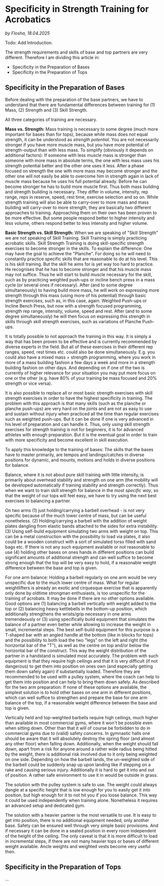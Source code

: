 # Specificity in Strength Training for Acrobatics

*by Flosha, 18.04.2025*


Todo: Add Introduction.

The strength requirements and skills of base and top partners are very different. Therefore I am dividing this article in: 
* Specificity in the Preparation of Bases
* Specificity in the Preparation of Tops


## Specificity in the Preparation of Bases

Before dealing with the preparation of the base partners, we have to understand that there are fundamental differences between training for (1) Mass, (2) Strength and (3) Skill Strength.

All three categories of training are necessary. 

**Mass vs. Strength:** Mass training is necessary to some degree (much more important for bases than for tops), because while mass does *not* equal strength, it can be understood as *strength potential*. You are not necessarily stronger if you have more muscle mass, but you have more potential of strength-output than with less mass. To simplify (obviously it depends on additional factors): If someone with less muscle mass is stronger than someone with more mass in absolute terms, the one with less mass uses his strength potential better and the other one uses it less. 
After a phase focused on strength the one with more mass may become stronger and the other one will not easily be able to overcome him in strength again in lack of muscle mass because he uses his full potential already. Before he can become stronger he has to build more muscle first. Thus both mass building and strength building is necessary. They differ in volume, intensity, rep range, reps in reserve, speed, rest time, exercise selection and so on. While strength training will also be able to carry-over to more mass and mass building will carry-over to more strength, they are basically two different approaches to training. Approaching them on their own has been proven to be more effective. But some people respond better to higher intensity and less volume, others respond better to less intensity and higher volume.

**Basic Strength vs. Skill Strength:** When we are speaking of "Skill Strength" we are not speaking of Skill Training. Skill Training is simply practicing acrobatic skills. Skill Strength Training is doing skill-specific strength exercises to become stronger in the skills. To explain the difference: One may have the goal to achieve the "Planche". For doing so he will need to constantly practice specific skills that are reasonable to do at his level. This is his skill training. But the skill he aims for is yet way too hard to practice. He recognises that he has to become stronger and that his muscle mass may not suffice. Thus he will start to build muscle necessary for the skill, such as by practicing weighted push-ups or incline bench press in a mass cycle (or several ones if necessary). After (and to some degree simultaneously) to having build more mass, he will work on expressing more strength through this mass (using more of his potential) through basic strength exercises, such as, in this case, again: Weighted Push-ups or Incline Bench Press, but now with a strength focused programming, strength rep range, intensity, volume, speed and rest. After (and to some degree simultaneously) he will then focus on expressing this strength in skills through skill strength exercises, such as variations of Planche Push-ups.

It is totally possible to not approach the training in this way. It is simply a way that has been proven to be effective and is currently recommended by diverse experts in the field. But all of these exercises in their different rep ranges, speed, rest times etc. could also be done simultaneously. E.g. you could also have a mixed mass + strength programming, where you work in more of a mass building fashion a few days a week and more in a strength building fashion on other days. And depending on if one of the two is currently of higher relevance for your situation you may put more focus on one or the other (e.g. have 80% of your training be mass focused and 20% strength or vice versa). 

It is also possible to replace all or most basic strength exercises with skill strength exercises in order to have the highest specificity in training. The problem with this approach is that many skills (such as the planche or planche push-ups) are very hard on the joints and are not as easy to use and sustain without injury when practiced all the time than regular exercises such as weighted push-ups. But it can be done if one is very advanced in his level of preparation and can handle it. Thus, only using skill strength exercises for strength training is not for beginners, it is for advanced athletes with enough preparation. But it is the eventual goal in order to train with more specificity and become excellent in skill execution.

To apply this knowledge to the training of bases: The skills that the bases have to master primarily, are tempos and landings/catches in diverse positions for dynamic, and mounts, motions and holds in diverse positions for balance. 

Balance, where it is not about pure skill training with little intensity, is primarily about overhead stability and strength on one arm (the mobility will be developed automatically if training stability and strength correctly). Thus when we want to train skill strength for balance in the *most specific way*, so that the weight of our tops will feel easy, we have to try using the next best exercises to balancing a partner. 

On two arms (1) just holding/carrying a barbell overhead - is not very specific because of the much lower centre of mass, but can be useful nonetheless. (2) Holding/carrying a barbell with the addition of weight plates dangling from elastic bands attached to the sides for extra instability. (3) Using self-build equipment simulating two arms with weight on top. This can be a metal construction with the possibility to load via plates, it also could be a wooden construct with a sort of simulated torso filled with sand bags etc. If there is not any such equipment available or not reasonable to use (4) holding other bases on ones hands in different positions can build significant amounts of additional strength and can well suffice to become strong enough that the top will be very easy to hold, if a reasonable weight difference between the base and top is given.  

For one arm balance: Holding a barbell regularly on one arm would be very unspecific due to the much lower centre of mass. What for regular weightlifters is already an exotic and cirquesque exercise that is apparently only done by oldtime strongman enthusiasts, is too unspecific for the training of acrobats. It may be done if there are no other options available. Good options are (1) balancing a barbell vertically with weight added to the top or (2) balancing heavy kettlebells in the bottom-up position, which additionally strengthens the wrists/grip necessary in one arms tremendeously or (3) using specifically build equipment that simulates the balance of a partner even better while allowing to increase the weight in small, incremental steps. The best self-build equipment for this purpose is a T-shaped bar with an angled handle at the bottom (like in blocks for tops) and the possibility to both load the two "legs" on the left and right (the horizontal bar of the "T"), as well as the centre on top and/or below the horizontal bar of the construct. This way the weight distribution of the partner in a handstand is simulated most accurately. The problem with such equipment is that they require high ceilings and that it is very difficult (if not dangerous) to get them into position on ones own (and especially getting them down safely again) if substantially loaded. Therefore they are recommended to be used with a pulley system, where the coach can help to get them into position and can help to bring them down safely. As described for the two arm preparation: If none of these options are available, the simplest solution is to hold other bases on one arm in different positions, which can well suffice to strengthen and prepare the base for one arm balance of the top, if a reasonable weight difference between the base and top is given. 

Vertically held and top-weighted barbells require high ceilings, much higher than available in most commercial gyms, where it won't be possible even when sitting down. Other than that it will of course be forbidden to do in commercial gyms due to (valid) safety concerns. In gymnastic halls one should be aware that it will absolutely destroy the spring floor (and almost any other floor) when falling down. Additionally, when the weight should fall down, apart from a risk for anyone around a rather wide radius being hitted by the weight, there is additional risk involved due to it only being weighted on one side. Depending on how the barbell lands, the un-weighted side of the barbell could be suddenly snap up upon landing like if stepping on a rake and causing serious injury. Additionally it is hard to get it into and out of position. A rather safe environment to use it in would be outside in grass. 

The solution with the pulley system is safe to use. The weight could always dangle at a specific height that is low enough for you to easily get it into position, but high enough for it to not hit you if you loose balance. This way it could be used independently when training alone. Nonetheless it requires an advanced setup and dedicated gym. 

The solution with a heavier partner is the most versatile to use. It is easy to get into position, there is no additional equipment needed, only another base. Safety can be ensured well through very simple basic provisions. And if necessary it can be done in a seated position in every room independent of the height of the ceiling. The only caveat is that it is more difficult to load in incremental steps, if there are not many heavier tops or bases of different weight available. Ancle weights and weighted vests become very useful then. 


## Specificity in the Preparation of Tops

...
